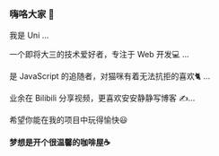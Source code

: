 ### 嗨咯大家 👋
我是 Uni ...

一个即将大三的技术爱好者，专注于 Web 开发💻 ...

是 JavaScript 的追随者，对猫咪有着无法抗拒的喜欢🐈 ...

业余在 Bilibili 分享视频，更喜欢安安静静写博客 ✍...

希望你能在我的项目中玩得愉快😃

#### 梦想是开个很温馨的咖啡屋☕

<!--
**Unicorn-NightFury/Unicorn-NightFury** is a ✨ _special_ ✨ repository because its `README.md` (this file) appears on your GitHub profile.

Here are some ideas to get you started:

- 🔭 I’m currently working on ...
- 🌱 I’m currently learning ...
- 👯 I’m looking to collaborate on ...
- 🤔 I’m looking for help with ...
- 💬 Ask me about ...
- 📫 How to reach me: ...
- 😄 Pronouns: ...
- ⚡ Fun fact: ...
-->
